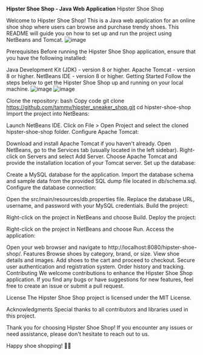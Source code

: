 **Hipster Shoe Shop - Java Web Application**
Hipster Shoe Shop

Welcome to Hipster Shoe Shop! This is a Java web application for an online shoe shop where users can browse and purchase trendy shoes. This README will guide you on how to set up and run the project using NetBeans and Tomcat.
![image](https://github.com/tammv/hipster_sneaker_shop/assets/72090950/6f83086e-84a7-4f0d-ac5e-fbba5c4f45a2)


Prerequisites
Before running the Hipster Shoe Shop application, ensure that you have the following installed:

Java Development Kit (JDK) - version 8 or higher.
Apache Tomcat - version 8 or higher.
NetBeans IDE - version 8 or higher.
Getting Started
Follow the steps below to get the Hipster Shoe Shop up and running on your local machine.
![image](https://github.com/tammv/hipster_sneaker_shop/assets/72090950/8a5f9c86-9623-4dde-baf3-daf466ab78a3)
![image](https://github.com/tammv/hipster_sneaker_shop/assets/72090950/bbf9e3b0-50cb-4f81-ae75-f3edbb098525)


Clone the repository:
bash
Copy code
git clone https://github.com/tammv/hipster_sneaker_shop.git
cd hipster-shoe-shop
Import the project into NetBeans:

Launch NetBeans IDE.
Click on File > Open Project and select the cloned hipster-shoe-shop folder.
Configure Apache Tomcat:

Download and install Apache Tomcat if you haven't already.
Open NetBeans, go to the Services tab (usually located in the left sidebar).
Right-click on Servers and select Add Server.
Choose Apache Tomcat and provide the installation location of your Tomcat server.
Set up the database:

Create a MySQL database for the application.
Import the database schema and sample data from the provided SQL dump file located in db/schema.sql.
Configure the database connection:

Open the src/main/resources/db.properties file.
Replace the database URL, username, and password with your MySQL credentials.
Build the project:

Right-click on the project in NetBeans and choose Build.
Deploy the project:

Right-click on the project in NetBeans and choose Run.
Access the application:

Open your web browser and navigate to http://localhost:8080/hipster-shoe-shop/.
Features
Browse shoes by category, brand, or size.
View shoe details and images.
Add shoes to the cart and proceed to checkout.
Secure user authentication and registration system.
Order history and tracking.
Contributing
We welcome contributions to enhance the Hipster Shoe Shop application. If you find any bugs or have suggestions for new features, feel free to create an issue or submit a pull request.

License
The Hipster Shoe Shop project is licensed under the MIT License.

Acknowledgments
Special thanks to all contributors and libraries used in this project.

Thank you for choosing Hipster Shoe Shop! If you encounter any issues or need assistance, please don't hesitate to reach out to us.

Happy shoe shopping! 🚀👟
